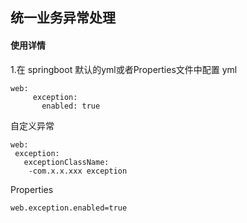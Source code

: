 ## 统一业务异常处理
#### 使用详情
1.在 springboot 默认的yml或者Properties文件中配置
 yml
```
web:
     exception:
       enabled: true
```
自定义异常
~~~
web:
 exception:
   exceptionClassName:
    -com.x.x.xxx exception
~~~
Properties
```
web.exception.enabled=true
